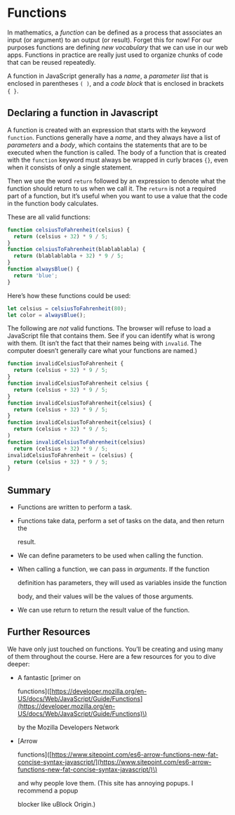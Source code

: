 # Functions

In mathematics, a _function_ can be defined as a process that associates an input \(or argument\) to an output \(or result\). Forget this for now! For our purposes functions are defining _new vocabulary_ that we can use in our web apps. Functions in practice are really just used to organize chunks of code that can be reused repeatedly.

A function in JavaScript generally has a _name_, a _parameter list_ that is enclosed in parentheses `( )`, and a _code block_ that is enclosed in brackets `{ }`.

## Declaring a function in Javascript

A function is created with an expression that starts with the keyword `function`. Functions generally have a _name_, and they always have a list of _parameters_ and a _body_, which contains the statements that are to be executed when the function is called. The body of a function that is created with the `function` keyword must always be wrapped in curly braces `{}`, even when it consists of only a single statement.

Then we use the word `return` followed by an expression to denote what the function should return to us when we call it. The `return` is not a required part of a function, but it’s useful when you want to use a value that the code in the function body calculates.

These are all valid functions:

```javascript
function celsiusToFahrenheit(celsius) {
  return (celsius + 32) * 9 / 5;
}
function celsiusToFahrenheit(blablablabla) {
  return (blablablabla + 32) * 9 / 5;
}
function alwaysBlue() {
  return 'blue';
}
```

Here’s how these functions could be used:

```javascript
let celsius = celsiusToFahrenheit(80);
let color = alwaysBlue();
```

The following are _not_ valid functions. The browser will refuse to load a JavaScript file that contains them. See if you can identify what is wrong with them. \(It isn’t the fact that their names being with `invalid`. The computer doesn’t generally care what your functions are named.\)

```javascript
function invalidCelsiusToFahrenheit {
  return (celsius + 32) * 9 / 5;
}
function invalidCelsiusToFahrenheit celsius {
  return (celsius + 32) * 9 / 5;
}
function invalidCelsiusToFahrenheit{celsius} {
  return (celsius + 32) * 9 / 5;
}
function invalidCelsiusToFahrenheit{celsius} (
  return (celsius + 32) * 9 / 5;
)
function invalidCelsiusToFahrenheit(celsius)
  return (celsius + 32) * 9 / 5;
invalidCelsiusToFahrenheit = (celsius) {
  return (celsius + 32) * 9 / 5;
}
```

## Summary

* Functions are written to perform a task.
* Functions take data, perform a set of tasks on the data, and then return the

  result.

* We can define parameters to be used when calling the function.
* When calling a function, we can pass in _arguments_. If the function

  definition has parameters, they will used as variables inside the function

  body, and their values will be the values of those arguments.

* We can use return to return the result value of the function.

## Further Resources

We have only just touched on functions. You’ll be creating and using many of them throughout the course. Here are a few resources for you to dive deeper:

* A fantastic \[primer on

  functions\]\([https://developer.mozilla.org/en-US/docs/Web/JavaScript/Guide/Functions](https://developer.mozilla.org/en-US/docs/Web/JavaScript/Guide/Functions)\)

  by the Mozilla Developers Network

* \[Arrow

  functions\]\([https://www.sitepoint.com/es6-arrow-functions-new-fat-concise-syntax-javascript/](https://www.sitepoint.com/es6-arrow-functions-new-fat-concise-syntax-javascript/)\)

  and why people love them. \(This site has annoying popups. I recommend a popup

  blocker like uBlock Origin.\)

